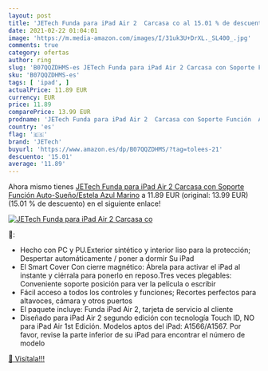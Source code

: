 ```yaml
---
layout: post
title: 'JETech Funda para iPad Air 2  Carcasa co al 15.01 % de descuento'
date: 2021-02-22 01:04:01
image: 'https://m.media-amazon.com/images/I/31uk3U+DrXL._SL400_.jpg'
comments: true
category: ofertas
author: ring
slug: 'B07QQZDHMS-es JETech Funda para iPad Air 2 Carcasa con Soporte Función...'
sku: 'B07QQZDHMS-es'
tags: [ 'ipad', ]
actualPrice: 11.89 EUR
currency: EUR
price: 11.89
comparePrice: 13.99 EUR
prodname: 'JETech Funda para iPad Air 2  Carcasa con Soporte Función  Auto-Sueño/Estela  Azul Marino'
country: 'es'
flag: '🇪🇸'
brand: 'JETech'
buyurl: 'https://www.amazon.es/dp/B07QQZDHMS/?tag=tolees-21'
descuento: '15.01'
average: '11.89'
---
```


Ahora mismo tienes [JETech Funda para iPad Air 2  Carcasa con Soporte Función  Auto-Sueño/Estela  Azul Marino](https://www.amazon.es/dp/B07QQZDHMS/?tag=tolees-21) a 11.89 EUR (original: 13.99 EUR) (15.01 %  de descuento) en el siguiente enlace!

[![JETech Funda para iPad Air 2  Carcasa co](https://m.media-amazon.com/images/I/31uk3U+DrXL._SL400_.jpg)](https://www.amazon.es/dp/B07QQZDHMS/?tag=tolees-21)

🔎:

- Hecho con PC y PU.Exterior sintético y interior liso para la protección; Despertar automáticamente / poner a dormir Su iPad
- El Smart Cover Con cierre magnético: Ábrela para activar el iPad al instante y ciérrala para ponerlo en reposo.Tres veces plegables: Conveniente soporte posición para ver la película o escribir
- Fácil acceso a todos los controles y funciones; Recortes perfectos para altavoces, cámara y otros puertos
- El paquete incluye: Funda iPad Air 2, tarjeta de servicio al cliente
- Diseñado para iPad Air 2 segundo edición con tecnología Touch ID, NO para iPad Air 1st Edición. Modelos aptos del iPad: A1566/A1567. Por favor, revise la parte inferior de su iPad para encontrar el número de modelo

[🛒 Visítala!!!](https://www.amazon.es/dp/B07QQZDHMS/?tag=tolees-21)
